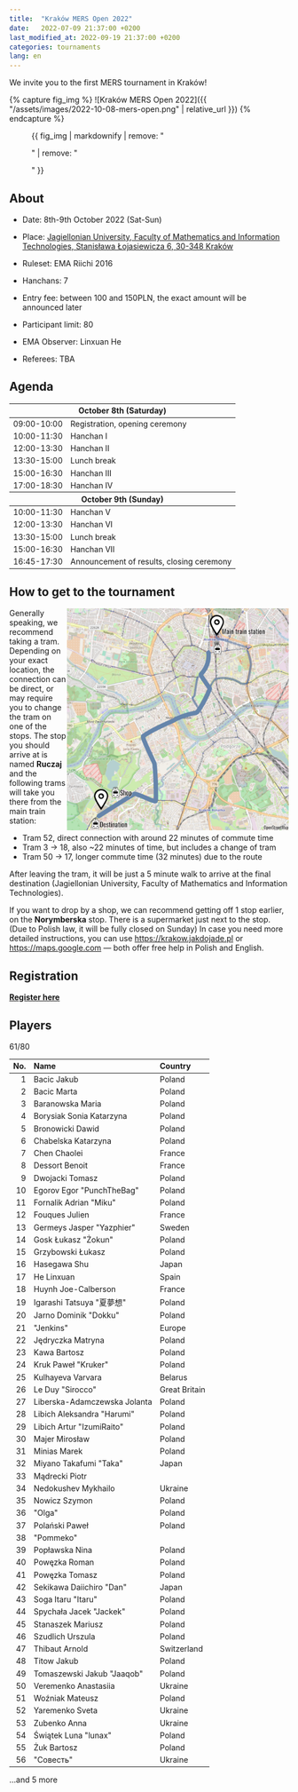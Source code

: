 ```yaml
---
title:  "Kraków MERS Open 2022"
date:   2022-07-09 21:37:00 +0200
last_modified_at: 2022-09-19 21:37:00 +0200
categories: tournaments
lang: en
---
```


We invite you to the first MERS tournament in Kraków!

{% capture fig_img %}
![Kraków MERS Open 2022]({{ "/assets/images/2022-10-08-mers-open.png" | relative_url }})
{% endcapture %}

<figure>
  {{ fig_img | markdownify | remove: "<p>" | remove: "</p>" }}
</figure>

## About

* Date: 8th-9th October 2022 (Sat-Sun)
* Place: [Jagiellonian University, Faculty of Mathematics and Information Technologies, Stanisława Łojasiewicza 6, 30-348 Kraków](https://goo.gl/maps/izBiryMK8gM9GpQd6)
* Ruleset: EMA Riichi 2016
* Hanchans: 7
* Entry fee: between 100 and 150PLN, the exact amount will be announced later
* Participant limit: 80

* EMA Observer: Linxuan He
* Referees: TBA

## Agenda

<center>
<table id="mers-2022-agenda">
<thead>
  <tr><th colspan="2">October 8th (Saturday)</th></tr>
</thead>
<tbody>
  <tr>
    <td>09:00-10:00</td>
    <td>Registration, opening ceremony</td>
  </tr>
  <tr>
    <td>10:00-11:30</td>
    <td>Hanchan I</td>
  </tr>
  <tr>
    <td>12:00-13:30</td>
    <td>Hanchan II</td>
  </tr>
  <tr>
    <td>13:30-15:00</td>
    <td>Lunch break</td>
  </tr>
  <tr>
    <td>15:00-16:30</td>
    <td>Hanchan III</td>
  </tr>
  <tr>
    <td>17:00-18:30</td>
    <td>Hanchan IV</td>
  </tr>
</tbody>
<thead>
  <tr><th colspan="2">October 9th (Sunday)</th></tr>
</thead>
<tbody>
  <tr>
    <td>10:00-11:30</td>
    <td>Hanchan V</td>
  </tr>
  <tr>
    <td>12:00-13:30</td>
    <td>Hanchan VI</td>
  </tr>
  <tr>
    <td>13:30-15:00</td>
    <td>Lunch break</td>
  </tr>
  <tr>
    <td>15:00-16:30</td>
    <td>Hanchan VII</td>
  </tr>
  <tr>
    <td>16:45-17:30</td>
    <td>Announcement of results, closing ceremony</td>
  </tr>
</tbody>
</table>
</center>

## How to get to the tournament

<a href="/assets/images/mers-2022-map.png">
  <img style="float: right; width: 400px; max-width: 100%;" src="/assets/images/mers-2022-map.png" alt="Commute map"/>
</a>

Generally speaking, we recommend taking a tram.
Depending on your exact location, the connection can be direct, or may require
you to change the tram on one of the stops.
The stop you should arrive at is named **Ruczaj** and the following trams will
take you there from the main train station:
* Tram 52, direct connection with around 22 minutes of commute time
* Tram 3 &#8594; 18, also ~22 minutes of time, but includes a change of tram
* Tram 50 &#8594; 17, longer commute time (32 minutes) due to the route

After leaving the tram, it will be just a 5 minute walk to arrive at the final
destination (Jagiellonian University, Faculty of Mathematics and Information
Technologies).

If you want to drop by a shop, we can recommend getting off 1 stop earlier, on
the **Norymberska** stop. There is a supermarket just next to the stop.
(Due to Polish law, it will be fully closed on Sunday)
In case you need more detailed instructions, you can use
<https://krakow.jakdojade.pl> or <https://maps.google.com> &mdash; both
offer free help in Polish and English.

## Registration

**[Register here](https://forms.gle/n25tH2yqy7i7nW7DA)**

## Players

<div class="progress" style="margin-bottom: 0.5em">
	<div
		class="progress-bar progress-bar-striped"
		role="progressbar"
		style="width: calc(100%*61/80);"
		aria-valuenow="61"
		aria-valuemin="0"
		aria-valuemax="80">
		61/80
	</div>
</div>

<center id="biggus-tablus" markdown="block">

| No. | Name                         | Country       |
|----:|:-----------------------------|:--------------|
|   1 | Bacic Jakub                  | Poland        |
|   2 | Bacic Marta                  | Poland        |
|   3 | Baranowska Maria             | Poland        |
|   4 | Borysiak Sonia Katarzyna     | Poland        |
|   5 | Bronowicki Dawid             | Poland        |
|   6 | Chabelska Katarzyna          | Poland        |
|   7 | Chen Chaolei                 | France        |
|   8 | Dessort Benoit               | France        |
|   9 | Dwojacki Tomasz              | Poland        |
|  10 | Egorov Egor "PunchTheBag"    | Poland        |
|  11 | Fornalik Adrian "Miku"       | Poland        |
|  12 | Fouques Julien               | France        |
|  13 | Germeys Jasper "Yazphier"    | Sweden        |
|  14 | Gosk Łukasz "Żokun"          | Poland        |
|  15 | Grzybowski Łukasz            | Poland        |
|  16 | Hasegawa Shu                 | Japan         |
|  17 | He Linxuan                   | Spain         |
|  18 | Huynh Joe-Calberson          | France        |
|  19 | Igarashi Tatsuya "夏夢想"       | Poland        |
|  20 | Jarno Dominik "Dokku"        | Poland        |
|  21 | "Jenkins"                    | Europe        |
|  22 | Jędryczka Matryna            | Poland        |
|  23 | Kawa Bartosz                 | Poland        |
|  24 | Kruk Paweł "Kruker"          | Poland        |
|  25 | Kulhayeva Varvara            | Belarus       |
|  26 | Le Duy "Sirocco"             | Great Britain |
|  27 | Liberska-Adamczewska Jolanta | Poland        |
|  28 | Libich Aleksandra "Harumi"   | Poland        |
|  29 | Libich Artur "IzumiRaito"    | Poland        |
|  30 | Majer Mirosław               | Poland        |
|  31 | Minias Marek                 | Poland        |
|  32 | Miyano Takafumi "Taka"       | Japan         |
|  33 | Mądrecki Piotr               |               |
|  34 | Nedokushev Mykhailo          | Ukraine       |
|  35 | Nowicz Szymon                | Poland        |
|  36 | "Olga"                       | Poland        |
|  37 | Polański Paweł               | Poland        |
|  38 | "Pommeko"                    |               |
|  39 | Popławska Nina               | Poland        |
|  40 | Powęzka Roman                | Poland        |
|  41 | Powęzka Tomasz               | Poland        |
|  42 | Sekikawa Daiichiro "Dan"     | Japan         |
|  43 | Soga Itaru "Itaru"           | Poland        |
|  44 | Spychała Jacek "Jackek"      | Poland        |
|  45 | Stanaszek Mariusz            | Poland        |
|  46 | Szudlich Urszula             | Poland        |
|  47 | Thibaut Arnold               | Switzerland   |
|  48 | Titow Jakub                  | Poland        |
|  49 | Tomaszewski Jakub "Jaaqob"   | Poland        |
|  50 | Veremenko Anastasiia         | Ukraine       |
|  51 | Woźniak Mateusz              | Poland        |
|  52 | Yaremenko Sveta              | Ukraine       |
|  53 | Zubenko Anna                 | Ukraine       |
|  54 | Świątek Luna "lunax"         | Poland        |
|  55 | Żuk Bartosz                  | Poland        |
|  56 | "Совесть"                    | Ukraine       |

</center>

...and 5 more
